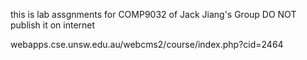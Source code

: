 this is lab assgnments for COMP9032 of Jack Jiang's Group
DO NOT publish it on internet 

webapps.cse.unsw.edu.au/webcms2/course/index.php?cid=2464
